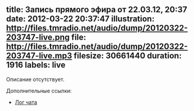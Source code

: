 title: Запись прямого эфира от 22.03.12, 20:37
date: 2012-03-22 20:37:47
illustration: http://files.tmradio.net/audio/dump/20120322-203747-live.png
file: http://files.tmradio.net/audio/dump/20120322-203747-live.mp3
filesize: 30661440
duration: 1916
labels: live
---
Описание отсутствует.

Дополнительные ссылки:

- [Лог чата](http://files.tmradio.net/audio/dump/20120322-203747-live.log)
